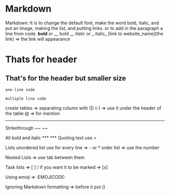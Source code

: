 # Markdown
Markdown: It is to change the default font, make the word bold, italic, and put an image, making the list, and putting links. or to add in the paragraph a line from code.
**bold** or __ bold __
*italic* or _ italic_
[link to website_name](the link) => the link will appearance
# Thats for header
## That's for the header but smaller size

`one-line code`

```
multiple line code
```
create tables => separating column with (|)
(-) => use it under the header of the table
@ => for mention

-------------------------------------------------

Strikethrough ~~ ~~

All bold and italic *** ***
Quoting text use >


Lists
unordered list use for every line => - or *
order list => use the number

Nested Lists => use tab between them

Task lists => [ ] / if you want it to be marked => [x]

Using emoji => :EMOJICODE:

Ignoring Markdown formatting => before it put (\)
